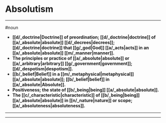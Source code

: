 # Absolutism
---
#noun
- **[[d/_doctrine|Doctrine]] of preordination; [[d/_doctrine|doctrine]] of [[a/_absolute|absolute]] [[d/_decrees|decrees]]; [[d/_doctrine|doctrine]] that [[g/_god|God]] [[a/_acts|acts]] in an [[a/_absolute|absolute]] [[m/_manner|manner]].**
- **The principles or practice of [[a/_absolute|absolute]] or [[a/_arbitrary|arbitrary]] [[g/_government|government]]; [[d/_despotism|despotism]].**
- **[[b/_belief|Belief]] in a [[m/_metaphysical|metaphysical]] [[a/_absolute|absolute]]; [[b/_belief|belief]] in [[a/_absolute|Absolute]].**
- **Positiveness; the state of [[b/_being|being]] [[a/_absolute|absolute]].**
- **The [[c/_characteristic|characteristic]] of [[b/_being|being]] [[a/_absolute|absolute]] in [[n/_nature|nature]] or scope; [[a/_absoluteness|absoluteness]].**
---
---
